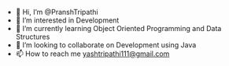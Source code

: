 - 👋 Hi, I’m @PranshTripathi
- 👀 I’m interested in Development
- 🌱 I’m currently learning Object Oriented Programming and Data Structures
- 💞️ I’m looking to collaborate on Development using Java
- 📫 How to reach me yashtripathi111@gmail.com

<!---
PranshTripathi/PranshTripathi is a ✨ special ✨ repository because its `README.md` (this file) appears on your GitHub profile.
You can click the Preview link to take a look at your changes.
--->
